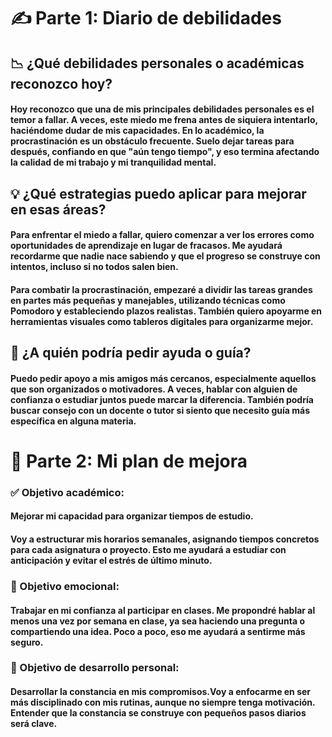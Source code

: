 
# ✍️ Parte 1: Diario de debilidades
## 📉 ¿Qué debilidades personales o académicas reconozco hoy?
#### Hoy reconozco que una de mis principales debilidades personales es el temor a fallar. A veces, este miedo me frena antes de siquiera intentarlo, haciéndome dudar de mis capacidades. En lo académico, la procrastinación es un obstáculo frecuente. Suelo dejar tareas para después, confiando en que "aún tengo tiempo", y eso termina afectando la calidad de mi trabajo y mi tranquilidad mental.

## 💡 ¿Qué estrategias puedo aplicar para mejorar en esas áreas?
#### Para enfrentar el miedo a fallar, quiero comenzar a ver los errores como oportunidades de aprendizaje en lugar de fracasos. Me ayudará recordarme que nadie nace sabiendo y que el progreso se construye con intentos, incluso si no todos salen bien.

#### Para combatir la procrastinación, empezaré a dividir las tareas grandes en partes más pequeñas y manejables, utilizando técnicas como Pomodoro y estableciendo plazos realistas. También quiero apoyarme en herramientas visuales como tableros digitales para organizarme mejor.

## 🤔 ¿A quién podría pedir ayuda o guía?
#### Puedo pedir apoyo a mis amigos más cercanos, especialmente aquellos que son organizados o motivadores. A veces, hablar con alguien de confianza o estudiar juntos puede marcar la diferencia. También podría buscar consejo con un docente o tutor si siento que necesito guía más específica en alguna materia.

# 🚀 Parte 2: Mi plan de mejora
### ✅ Objetivo académico:
#### Mejorar mi capacidad para organizar tiempos de estudio.
#### Voy a estructurar mis horarios semanales, asignando tiempos concretos para cada asignatura o proyecto. Esto me ayudará a estudiar con anticipación y evitar el estrés de último minuto.

### 💖 Objetivo emocional:
#### Trabajar en mi confianza al participar en clases. Me propondré hablar al menos una vez por semana en clase, ya sea haciendo una pregunta o compartiendo una idea. Poco a poco, eso me ayudará a sentirme más seguro.

### 🌱 Objetivo de desarrollo personal:
#### Desarrollar la constancia en mis compromisos.Voy a enfocarme en ser más disciplinado con mis rutinas, aunque no siempre tenga motivación. Entender que la constancia se construye con pequeños pasos diarios será clave.

